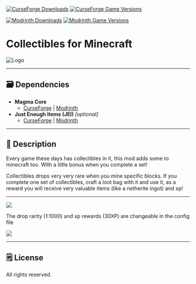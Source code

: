 [![CurseForge Downloads](https://cf.way2muchnoise.eu/561493.svg?badge_style=for_the_badge)][cf_mod] [![CurseForge Game Versions](https://cf.way2muchnoise.eu/versions/561493.svg?badge_style=for_the_badge)][cf_mod]

[![Modrinth Downloads](https://img.shields.io/modrinth/dt/YndbKiX8?label=Modrinth&logo=modrinth&style=for-the-badge)][mr_mod] [![Modrinth Game Versions](https://img.shields.io/modrinth/game-versions/YndbKiX8?label=Available%20for&logo=modrinth&style=for-the-badge)][mr_mod]

# Collectibles for Minecraft

![Logo](https://i.imgur.com/0140CTT.png)

-----

## 🗃️ Dependencies

- **Magma Core**
    - [CurseForge][cf_magmacore] | [Modrinth][mr_magmacore]
- **Just Enough Items (JEI)** *[optional]*
    - [CurseForge][cf_jei] | [Modrinth][mr_jei]

-----

## 📖 Description

Every game these days has collectibles in it, this mod adds some to minecraft too. With a little bonus when you complete a set!

Collectibles drops very very rare when you mine specific blocks. If you complete one set of collectibles, craft a loot bag with it and use it, as a reward you will receive very valuable items (like a netherite ingot) and xp!

-----

![](https://i.imgur.com/tbzgesI.png)

The drop rarity (1:1000) and xp rewards (30XP) are changeable in the config file


![](https://i.imgur.com/ZU2qTwT.png)

-----

## 🗒️ License

All rights reserved.

[cf_mod]: https://www.curseforge.com/minecraft/mc-mods/collectibles
[mr_mod]: https://modrinth.com/mod/collectibles

[cf_magmacore]: https://www.curseforge.com/minecraft/mc-mods/magma-core
[mr_magmacore]: https://modrinth.com/mod/magma-core

[cf_jei]: https://www.curseforge.com/minecraft/mc-mods/jei
[mr_jei]: https://modrinth.com/mod/jei